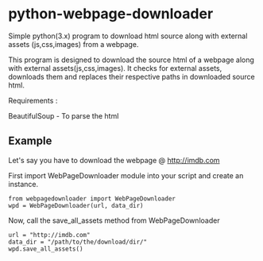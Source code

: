 # python-webpage-downloader
Simple python(3.x) program to download html source along with external assets (js,css,images) from a webpage.

This program is designed to download the source html of a webpage along with external assets(js,css,images).
It checks for external assets, downloads them and replaces their respective paths in downloaded source html.

Requirements :

BeautifulSoup - To parse the html

## Example

Let's say you have to download the webpage @ http://imdb.com

First import WebPageDownloader module into your script and create an instance.
```
from webpagedownloader import WebPageDownloader
wpd = WebPageDownloader(url, data_dir)
```
Now, call the save_all_assets method from WebPageDownloader
```
url = "http://imdb.com"
data_dir = "/path/to/the/download/dir/"
wpd.save_all_assets()
```
